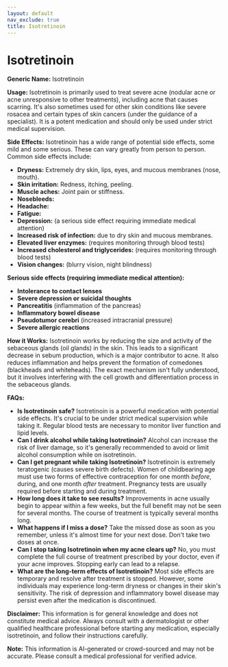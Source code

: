 ```yaml
---
layout: default
nav_exclude: true
title: Isotretinoin
---
```


# Isotretinoin

**Generic Name:** Isotretinoin

**Usage:** Isotretinoin is primarily used to treat severe acne (nodular acne or acne unresponsive to other treatments), including acne that causes scarring. It's also sometimes used for other skin conditions like severe rosacea and certain types of skin cancers (under the guidance of a specialist).  It is a potent medication and should only be used under strict medical supervision.

**Side Effects:** Isotretinoin has a wide range of potential side effects, some mild and some serious.  These can vary greatly from person to person.  Common side effects include:

* **Dryness:** Extremely dry skin, lips, eyes, and mucous membranes (nose, mouth).
* **Skin irritation:** Redness, itching, peeling.
* **Muscle aches:** Joint pain or stiffness.
* **Nosebleeds:**
* **Headache:**
* **Fatigue:**
* **Depression:** (a serious side effect requiring immediate medical attention)
* **Increased risk of infection:** due to dry skin and mucous membranes.
* **Elevated liver enzymes:** (requires monitoring through blood tests)
* **Increased cholesterol and triglycerides:** (requires monitoring through blood tests)
* **Vision changes:** (blurry vision, night blindness)


**Serious side effects (requiring immediate medical attention):**

* **Intolerance to contact lenses**
* **Severe depression or suicidal thoughts**
* **Pancreatitis** (inflammation of the pancreas)
* **Inflammatory bowel disease**
* **Pseudotumor cerebri** (increased intracranial pressure)
* **Severe allergic reactions**


**How it Works:** Isotretinoin works by reducing the size and activity of the sebaceous glands (oil glands) in the skin. This leads to a significant decrease in sebum production, which is a major contributor to acne. It also reduces inflammation and helps prevent the formation of comedones (blackheads and whiteheads).  The exact mechanism isn't fully understood, but it involves interfering with the cell growth and differentiation process in the sebaceous glands.

**FAQs:**

* **Is Isotretinoin safe?** Isotretinoin is a powerful medication with potential side effects. It's crucial to be under strict medical supervision while taking it. Regular blood tests are necessary to monitor liver function and lipid levels.
* **Can I drink alcohol while taking Isotretinoin?**  Alcohol can increase the risk of liver damage, so it's generally recommended to avoid or limit alcohol consumption while on isotretinoin.
* **Can I get pregnant while taking Isotretinoin?**  Isotretinoin is extremely teratogenic (causes severe birth defects).  Women of childbearing age must use two forms of effective contraception for one month *before*, during, and one month *after* treatment.  Pregnancy tests are usually required before starting and during treatment.
* **How long does it take to see results?**  Improvements in acne usually begin to appear within a few weeks, but the full benefit may not be seen for several months.  The course of treatment is typically several months long.
* **What happens if I miss a dose?**  Take the missed dose as soon as you remember, unless it's almost time for your next dose.  Don't take two doses at once.
* **Can I stop taking Isotretinoin when my acne clears up?**  No,  you must complete the full course of treatment prescribed by your doctor, even if your acne improves. Stopping early can lead to a relapse.
* **What are the long-term effects of Isotretinoin?**  Most side effects are temporary and resolve after treatment is stopped. However, some individuals may experience long-term dryness or changes in their skin's sensitivity.  The risk of depression and inflammatory bowel disease may persist even after the medication is discontinued.


**Disclaimer:** This information is for general knowledge and does not constitute medical advice.  Always consult with a dermatologist or other qualified healthcare professional before starting any medication, especially isotretinoin, and follow their instructions carefully.


**Note:** This information is AI-generated or crowd-sourced and may not be accurate. Please consult a medical professional for verified advice.